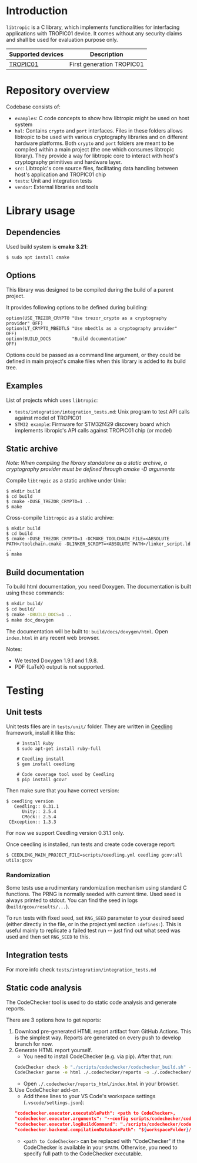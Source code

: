 # Introduction

`libtropic` is a C library, which implements functionalities for interfacing applications with TROPIC01 device. It comes without any security claims and shall be used for evaluation purpose only.


|Supported devices                                       |Description                                              |
|--------------------------------------------------------|---------------------------------------------------------|
|[TROPIC01](https://www.tropicsquare.com/tropic01)       | First generation TROPIC01                               |

# Repository overview

Codebase consists of:
* `examples`: C code concepts to show how libtropic might be used on host system
* `hal`: Contains `crypto` and `port` interfaces. Files in these folders allows libtropic to be used with various cryptography libraries and on different hardware platforms. Both `crypto` and `port` folders are meant to be compiled within a main project (the one which consumes libtropic library). They provide a way for libtropic core to interact with host's cryptography primitives and hardware layer.
* `src`: Libtropic's core source files, facilitating data handling between host's application and TROPIC01 chip
* `tests`: Unit and integration tests
* `vendor`: External libraries and tools

# Library usage

## Dependencies

Used build system is **cmake 3.21**:

```
$ sudo apt install cmake
```

## Options

This library was designed to be compiled during the build of a parent project.

It provides following options to be defined during building:

```
option(USE_TREZOR_CRYPTO "Use trezor_crypto as a cryptography provider" OFF)
option(LT_CRYPTO_MBEDTLS "Use mbedtls as a cryptography provider"       OFF)
option(BUILD_DOCS        "Build documentation"                          OFF)
```

Options could be passed as a command line argument, or they could be defined in main project's cmake files when this library is added to its build tree.


## Examples

List of projects which uses `libtropic`:
* `tests/integration/integration_tests.md`: Unix program to test API calls against model of TROPIC01
* `STM32 example`: Firmware for STM32f429 discovery board which implements libropic's API calls against TROPIC01 chip (or model)

## Static archive

*Note: When compiling the library standalone as a static archive, a cryptography provider must be defined through cmake -D arguments*

Compile `libtropic` as a static archive under Unix:

```
$ mkdir build
$ cd build
$ cmake -DUSE_TREZOR_CRYPTO=1 ..
$ make
```

Cross-compile `libtropic` as a static archive:

```
$ mkdir build
$ cd build
$ cmake -DUSE_TREZOR_CRYPTO=1 -DCMAKE_TOOLCHAIN_FILE=<ABSOLUTE PATH>/toolchain.cmake -DLINKER_SCRIPT=<ABSOLUTE PATH>/linker_script.ld ..
$ make
```

## Build documentation
To build html documentation, you need Doxygen. The documentation is built using these commands:
```sh
$ mkdir build/
$ cd build/
$ cmake -DBUILD_DOCS=1 ..
$ make doc_doxygen
```

The documentation will be built to: `build/docs/doxygen/html`. Open `index.html` in any recent web browser.

Notes:
- We tested Doxygen 1.9.1 and 1.9.8.
- PDF (LaTeX) output is not supported.

# Testing

## Unit tests

Unit tests files are in `tests/unit/` folder. They are written in [Ceedling](https://www.throwtheswitch.com) framework, install it like this:

```
    # Install Ruby
    $ sudo apt-get install ruby-full

    # Ceedling install
    $ gem install ceedling

    # Code coverage tool used by Ceedling
    $ pip install gcovr
```

Then make sure that you have correct version:
```
$ ceedling version
   Ceedling:: 0.31.1
      Unity:: 2.5.4
      CMock:: 2.5.4
 CException:: 1.3.3

```
For now we support Ceedling version 0.31.1 only.

Once ceedling is installed, run tests and create code coverage report:

```
$ CEEDLING_MAIN_PROJECT_FILE=scripts/ceedling.yml ceedling gcov:all utils:gcov
```

### Randomization
Some tests use a rudimentary randomization mechanism using standard C functions. The PRNG is normally
seeded with current time. Used seed is always printed to stdout. You can find the seed in logs
(`build/gcov/results/...`).

To run tests with fixed seed, set `RNG_SEED` parameter to your
desired seed (either directly in the file, or in the project.yml section `:defines:`). This is
useful mainly to replicate a failed test run -- just find out what seed was used and then
set `RNG_SEED` to this.

## Integration tests

For more info check `tests/integration/integration_tests.md`

## Static code analysis
The CodeChecker tool is used to do static code analysis and generate reports.

There are 3 options how to get reports:
1. Download pre-generated HTML report artifact from GitHub Actions.
    This is the simplest way. Reports are generated on every push to develop branch for now.
2. Generate HTML report yourself.
    - You need to install CodeChecker (e.g. via pip). After that, run:
    ```sh
    CodeChecker check -b "./scripts/codechecker/codechecker_build.sh" --config ./scripts/codechecker/codechecker_config.json --output ./.codechecker/reports
    CodeChecker parse -e html ./.codechecker/reports -o ./.codechecker/reports_html
    ```
    - Open `./.codechecker/reports_html/index.html` in your browser.
3. Use CodeChecker add-on.
    - Add these lines to your VS Code's workspace settings (`.vscode/settings.json`):
    ```json
    "codechecker.executor.executablePath": <path to CodeChecker>,
    "codechecker.executor.arguments": "--config scripts/codechecker/codechecker_config.json",
    "codechecker.executor.logBuildCommand": "./scripts/codechecker/codechecker_build.sh",
    "codechecker.backend.compilationDatabasePath": "${workspaceFolder}/.codechecker/compile_commands.json"
    ```
    - `<path to CodeChecker>` can be replaced with "CodeChecker" if the CodeChecker is available in your `$PATH`. Otherwise, you need to specify full path to the CodeChecker executable.

